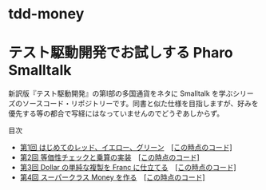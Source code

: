 # tdd-money

# テスト駆動開発でお試しする Pharo Smalltalk
新訳版『テスト駆動開発』の第Ⅰ部の多国通貨をネタに Smalltalk を学ぶシリーズのソースコード・リポジトリーです。同書と似た仕様を目指しますが、好みを優先する等の都合で写経にはなっていませんのでどうぞあしからず。

目次
- [第1回 はじめてのレッド、イエロー、グリーン](https://qiita.com/sumim/items/fa41066c57d211814ff9)　[[この時点のコード]](https://github.com/sumim/tdd-money/tree/lecture01/TDD-Money.package)
- [第2回 等価性チェックと乗算の実装](https://qiita.com/sumim/items/8dad7cd261a37aa075db)　[[この時点のコード]](https://github.com/sumim/tdd-money/tree/lecture02/TDD-Money.package)
- [第3回 Dollar の単純な複製を Franc に仕立てる](https://qiita.com/sumim/items/264d7cb7446850e13372)　[[この時点のコード]](https://github.com/sumim/tdd-money/tree/lecture03/TDD-Money.package)
- [第4回 スーパークラス Money を作る](https://qiita.com/sumim/items/74795eaad23fafbdb2fd)　[[この時点のコード]](https://github.com/sumim/tdd-money/tree/lecture04/TDD-Money.package)
